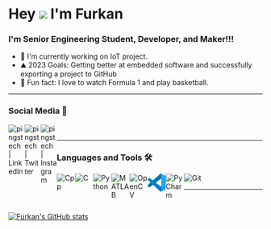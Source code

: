 # Hey <img src="https://media.giphy.com/media/hvRJCLFzcasrR4ia7z/giphy.gif" width="25px">  I'm Furkan


### I'm Senior Engineering Student, Developer, and Maker!!!

- 🧭 I'm currently working on IoT project.
- ⛰️ 2023 Goals: Getting better at embedded software and successfully exporting a project to GitHub
- 💖 Fun fact: I love to watch Formula 1 and play basketball. 

---

### Social Media 🔎


[<img align="left" alt="pingstech | LinkedIn" width="32px" src="https://user-images.githubusercontent.com/62206442/144138463-6e1a1009-3562-489a-8735-fa0b42056ffe.png" />][linkedin]
[<img align="left" alt="pingstech | Twitter" width="32px" src="https://user-images.githubusercontent.com/62206442/144138529-f99ba513-c423-46a6-a770-8baa9dc29b3a.png" />][twitter]
[<img align="left" alt="pingstech | Instagram" width="32px" src="https://user-images.githubusercontent.com/62206442/144138427-d2bbddb4-2ccf-457a-833b-5c31404fece8.png" />][instagram]




<br />

---

### Languages and Tools 🛠️

<img align="left" alt="Cpp" width="36px" src="https://user-images.githubusercontent.com/62206442/144137890-f26e3ded-3c6d-46cb-8903-5b4f0ce23651.png" />
<img align="left" alt="C" width="36px" src="https://user-images.githubusercontent.com/62206442/144138175-6da173eb-3850-4edd-920d-16bac9718b33.png" />
<img align="left" alt="Python" width="36px" src="https://user-images.githubusercontent.com/62206442/144138021-760e34a1-1ad7-478b-99ca-1d6a6824d60d.png" />
<img align="left" alt="MATLAB" width="36px" src="https://user-images.githubusercontent.com/62206442/144137819-4ca90d65-342c-4034-8759-d786dfc4f181.png" />
<img align="left" alt="OpenCV" width="36px" src="https://user-images.githubusercontent.com/62206442/144134752-d55809f1-dfce-4293-a7db-dd4085bb8728.png" />
<img align="left" alt="Visual Studio Code" width="36px" src="https://raw.githubusercontent.com/github/explore/80688e429a7d4ef2fca1e82350fe8e3517d3494d/topics/visual-studio-code/visual-studio-code.png" />
<img align="left" alt="PyCharm" width="36px" src="https://user-images.githubusercontent.com/62206442/144233058-2eae5e15-0351-47cf-b51a-2d74db52d1c3.png" />
<img align="left" alt="Git" width="36px" src="https://user-images.githubusercontent.com/62206442/144137610-df54b9ce-9e24-4547-afc7-b56144ccd932.png" />






<br />

---

<br />

[![Furkan's GitHub stats](https://github-readme-stats.vercel.app/api?username=pingstech&show_icons=true&theme=tokyonight)](https://github.com/pingstech/github-readme-stats)

[twitter]: https://twitter.com/PingmanTheBear
[instagram]: https://instagram.com/mryayla
[linkedin]: https://linkedin.com/in/yaylafurkan

